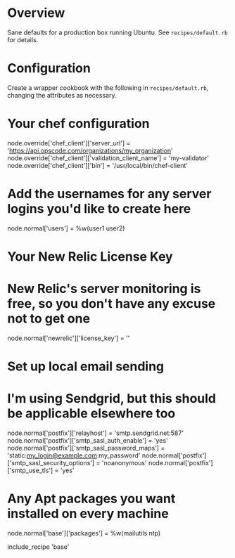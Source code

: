 # Overview

Sane defaults for a production box running Ubuntu. See `recipes/default.rb` for details.

# Configuration

Create a wrapper cookbook with the following in `recipes/default.rb`, changing the attributes as necessary.

  # Your chef configuration
  node.override['chef_client']['server_url'] = 'https://api.opscode.com/organizations/my_organization'
  node.override['chef_client']['validation_client_name'] = 'my-validator'
  node.override['chef_client']['bin'] = '/usr/local/bin/chef-client'

  # Add the usernames for any server logins you'd like to create here
  node.normal['users'] = %w(user1 user2)

  # Your New Relic License Key
  # New Relic's server monitoring is free, so you don't have any excuse not to get one
  node.normal['newrelic']['license_key'] = ''

  # Set up local email sending
  # I'm using Sendgrid, but this should be applicable elsewhere too
  node.normal['postfix']['relayhost'] = 'smtp.sendgrid.net:587'
  node.normal['postfix']['smtp_sasl_auth_enable'] = 'yes'
  node.normal['postfix']['smtp_sasl_password_maps'] = 'static:my_login@example.com:my_password'
  node.normal['postfix']['smtp_sasl_security_options'] = 'noanonymous'
  node.normal['postfix']['smtp_use_tls'] = 'yes'

  # Any Apt packages you want installed on every machine
  node.normal['base']['packages'] = %w(mailutils ntp)

  include_recipe 'base'
